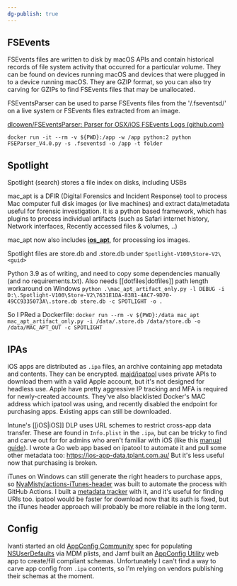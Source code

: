 ```yaml
---
dg-publish: true
---
```

## FSEvents
FSEvents files are written to disk by macOS APIs and contain historical records of file system activity that occurred for a particular volume. They can be found on devices running macOS and devices that were plugged in to a device running macOS. They are GZIP format, so you can also try carving for GZIPs to find FSEvents files that may be unallocated.

FSEventsParser can be used to parse FSEvents files from the '/.fseventsd/' on a live system or FSEvents files extracted from an image.

[dlcowen/FSEventsParser: Parser for OSX/iOS FSEvents Logs (github.com)](https://github.com/dlcowen/FSEventsParser)

`docker run -it --rm -v ${PWD}:/app -w /app python:2 python FSEParser_V4.0.py -s .fseventsd -o /app -t folder`

## Spotlight
Spotlight (search) stores a file index on disks, including USBs

mac_apt is a DFIR (Digital Forensics and Incident Response) tool to process Mac computer full disk images (or live machines) and extract data/metadata useful for forensic investigation. It is a python based framework, which has plugins to process individual artifacts (such as Safari internet history, Network interfaces, Recently accessed files & volumes, ..)

mac_apt now also includes **[ios_apt](https://swiftforensics.com/2020/12/introducing-iosapt-ios-artifact-parsing.html)**, for processing ios images.

Spotlight files are store.db and .store.db under `Spotlight-V100\Store-V2\<guid>`

Python 3.9 as of writing, and need to copy some dependencies manually (and no requirements.txt). Also needs [[dotfiles|dotfiles]] path length workaround on Windows
`python .\mac_apt_artifact_only.py -l DEBUG -i D:\.Spotlight-V100\Store-V2\7631E1DA-83B1-4AC7-9D70-49CC9335073A\.store.db store.db -c SPOTLIGHT -o .`

So I PRed a Dockerfile: `docker run --rm -v ${PWD}:/data mac_apt mac_apt_artifact_only.py -i /data/.store.db /data/store.db -o /data/MAC_APT_OUT -c SPOTLIGHT`

## IPAs
iOS apps are distributed as `.ipa` files, an archive containing app metadata and contents. They can be encrypted.
[majd/ipatool](https://github.com/majd/ipatool/) uses private APIs to download them with a valid Apple account, but it's not designed for headless use. Apple have pretty aggressive IP tracking and MFA is required for newly-created accounts. They've also blacklisted Docker's MAC address which ipatool was using, and recently disabled the endpoint for purchasing apps. Existing apps can still be downloaded.

Intune's [[iOS|iOS]] DLP uses URL schemes to restrict cross-app data transfer. These are found in `Info.plist` in the `.ipa`, but can be tricky to find and carve out for for admins who aren't familiar with iOS (like this [manual guide](https://c7solutions.com/2021/04/intune-mam-exemptions-discovering-url-protocols)). I wrote a Go web app based on ipatool to automate it and pull some other metadata too: https://ios-app-data.tplant.com.au/
But it's less useful now that purchasing is broken.

iTunes on Windows can still generate the right headers to purchase apps, so [NyaMisty/actions-iTunes-header](https://github.com/NyaMisty/actions-iTunes-header) was built to automate the process with GitHub Actions. I built a [metadata tracker](https://github.com/pl4nty/ipa-track) with it, and it's useful for finding URIs too. ipatool would be faster for download now that its auth is fixed, but the iTunes header approach will probably be more reliable in the long term.

## Config
Ivanti started an old [AppConfig Community](https://www.appconfig.org/) spec for populating [NSUserDefaults](https://developer.apple.com/documentation/foundation/nsuserdefaults) via MDM plists, and Jamf built an [AppConfig Utility](https://beta.appconfig.jamfresearch.com/generator) web app to create/fill compliant schemas. Unfortunately I can't find a way to carve app config from `.ipa` contents, so I'm relying on vendors publishing their schemas at the moment.